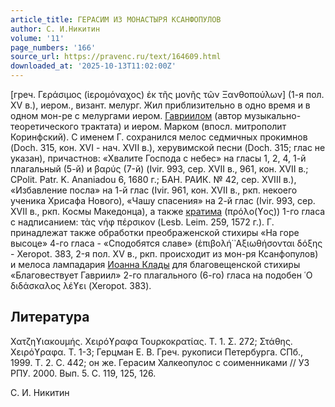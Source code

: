```yaml
---
article_title: ГЕРАСИМ ИЗ МОНАСТЫРЯ КСАНФОПУЛОВ
author: С. И.Никитин
volume: '11'
page_numbers: '166'
source_url: https://pravenc.ru/text/164609.html
downloaded_at: '2025-10-13T11:02:00Z'
---
```


[греч. Γεράσιμος (ἱερομόναχος) ἐκ τῆς μονῆς τῶν Ξανθοπούλων] (1-я пол. XV в.), иером., визант. мелург. Жил приблизительно в одно время и в одном мон-ре с мелургами иером. [Гавриилом](https://pravenc.ru/text/Гавриилом.html) (автор музыкально-теоретического трактата) и иером. Марком (впосл. митрополит Коринфский). С именем Г. сохранился мелос седмичных прокимнов (Doch. 315, кон. XVI - нач. XVII в.), херувимской песни (Doch. 315; глас не указан), причастнов: «Хвалите Господа с небес» на гласы 1, 2, 4, 1-й плагальный (5-й) и βαρύς (7-й) (Ivir. 993, сер. XVII в., 961, кон. XVII в.; CPolit. Patr. K. Ananiadou 6, 1680 г.; БАН. РАИК. № 42, сер. XVIII в.), «Избавление посла» на 1-й глас (Ivir. 961, кон. XVII в., ркп. некоего ученика Хрисафа Нового), «Чашу спасения» на 2-й глас (Ivir. 993, сер. XVII в., ркп. Космы Македонца), а также [кратима](https://pravenc.ru/text/кратима.html) (πρόλο(ϒος)) 1-го гласа с надписанием: τὰς νήφ πέρσικον (Lesb. Leim. 259, 1572 г.). Г. принадлежат также обработки преображенской стихиры «На горе высоце» 4-го гласа - «Сподобятся славе» (ἐπιβολή̇ ᾿Αξιωθήσονται δόξης - Xeropot. 383, 2-я пол. XV в., ркп. происходит из мон-ря Ксанфопулов) и мелоса лампадария [Иоанна Клады](<https://pravenc.ru/text/Иоанна Клады.html>) для благовещенской стихиры «Благовествует Гавриил» 2-го плагального (6-го) гласа на подобен ῾Ο διδάσκαλος λέϒει (Xeropot. 383).

## Литература

Χατζηϒιακουμής. Χειρόϒραφα Τουρκοκρατίας. T. 1. Σ. 272; Στάθης. Χειρόϒραφα. Τ. 1-3; Герцман Е. В. Греч. рукописи Петербурга. СПб., 1999. Т. 2. С. 442; он же. Герасим Халкеопулос с соименниками // УЗ РПУ. 2000. Вып. 5. С. 119, 125, 126.

С. И.  Никитин
